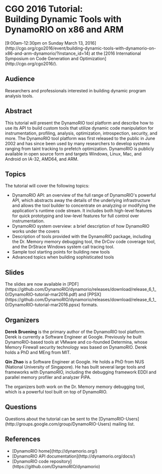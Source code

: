 <h1>CGO 2016 Tutorial:<br> Building Dynamic Tools with DynamoRIO on x86 and ARM</h1>

<p>
[9:00am-12:30pm
on Sunday March 13, 2016](http://cgo.org/cgo2016/event/building-dynamic-tools-with-dynamorio-on-x86-and-arm-dynamorio/?instance_id=14) at the [2016
International Symposium on Code Generation and Optimization](http://cgo.org/cgo2016/).
</p>

<h2>Audience</h2>

<p>Researchers and professionals interested in building dynamic program
analysis tools.
</p>

<h2>Abstract</h2>

<p>
  This tutorial will present the DynamoRIO tool platform and describe how
  to use its API to build custom tools that utilize dynamic code
  manipulation for instrumentation, profiling, analysis, optimization,
  introspection, security, and more.  The DynamoRIO tool platform was first
  released to the public in June 2002 and has since been used by many
  researchers to develop systems ranging from taint tracking to prefetch
  optimization.  DynamoRIO is publicly available in open source form and
  targets Windows, Linux, Mac, and Android on IA-32, AMD64, and ARM.
</p>

<h2>Topics</h2>

The tutorial will cover the following topics:
<ul>
  <li> DynamoRIO API: an overview of the full range of DynamoRIO's powerful
    API, which abstracts away the details of the underlying infrastructure
    and allows the tool builder to concentrate on analyzing or modifying
    the application's runtime code stream.  It includes both high-level
    features for quick prototyping and low-level features for full control
    over instrumentation.
  <li> DynamoRIO system overview: a brief description of how DynamoRIO works
    under the covers
  <li> Description of tools provided with the DynamoRIO package, including
    the Dr. Memory memory debugging tool, the DrCov code coverage tool,
    and the DrStrace Windows system call tracing tool.
  <li> Sample tool starting points for building new tools
  <li> Advanced topics when building sophisticated tools
</ul>
</p>

<h2>Slides</h2>

<p>
The slides are now available
in [PDF](https://github.com/DynamoRIO/dynamorio/releases/download/release_6_1_0/DynamoRIO-tutorial-mar2016.pdf)
and [PPSX](https://github.com/DynamoRIO/dynamorio/releases/download/release_6_1_0/DynamoRIO-tutorial-mar2016.ppsx)
formats.
</p>

<h2>Organizers</h2>

<p>
<strong>Derek Bruening</strong> is the primary author of the DynamoRIO tool platform.  
  Derek is currently a Software Engineer at Google.
  Previously he built DynamoRIO-based tools at VMware and co-founded
  Determina, whose Memory Firewall security technology was based on
  DynamoRIO.  Derek holds a PhD and MEng from MIT.
</p><p>
<strong>Qin Zhao</strong> is a Software Engineer at Google. He holds a
PhD from NUS (National University of Singapore).  He has built several
large tools and frameworks with DynamoRIO, including the debugging
framework EDDI and parallel memory profiler and analyzer PiPA.
</p>

<p>
The organizers both work on the Dr. Memory memory debugging tool,
which is a powerful tool built on top of DynamoRIO.
</p>

<h2>Questions</h2>
<p>
Questions about the tutorial can be sent to the
[DynamoRIO-Users](http://groups.google.com/group/DynamoRIO-Users)
mailing list.
</p>

<h2>References</h2>

<ul>
<li>[DynamoRIO home](http://dynamorio.org/)
<li>[DynamoRIO API documentation](http://dynamorio.org/docs/)
<li>[DynamoRIO code repository](https://github.com/DynamoRIO/dynamorio)
</ul>

